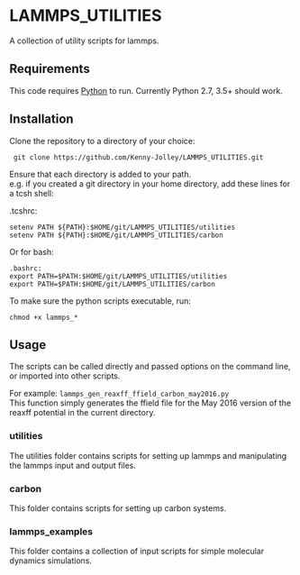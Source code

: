 # LAMMPS_UTILITIES
A collection of utility scripts for lammps.


## Requirements

This code requires [Python](http://www.python.org) to run. Currently Python 2.7, 3.5+ should work. 


## Installation

Clone the repository to a directory of your choice:
~~~
 git clone https://github.com/Kenny-Jolley/LAMMPS_UTILITIES.git
~~~
Ensure that each directory is added to your path.  
e.g. if you created a git directory in your home directory, add these lines for a tcsh shell:

.tcshrc:  
~~~
setenv PATH ${PATH}:$HOME/git/LAMMPS_UTILITIES/utilities
setenv PATH ${PATH}:$HOME/git/LAMMPS_UTILITIES/carbon
~~~
Or for bash:
~~~
.bashrc:  
export PATH=$PATH:$HOME/git/LAMMPS_UTILITIES/utilities
export PATH=$PATH:$HOME/git/LAMMPS_UTILITIES/carbon
~~~
To make sure the python scripts executable, run:  
~~~
chmod +x lammps_*
~~~

## Usage

The scripts can be called directly and passed options on the command line, or imported into other scripts.

For example:
`lammps_gen_reaxff_ffield_carbon_may2016.py`  
This function simply generates the ffield file for the May 2016 version of the reaxff potential in the current directory.

### utilities

The utilities folder contains scripts for setting up lammps and manipulating the lammps input and output files.

### carbon

This folder contains scripts for setting up carbon systems.

### lammps_examples

This folder contains a collection of input scripts for simple molecular dynamics simulations.

